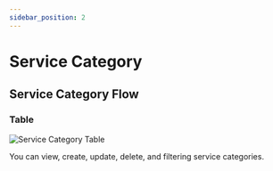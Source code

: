 ```yaml
---
sidebar_position: 2
---
```


# Service Category

## Service Category Flow

### Table

![Service Category Table](/img/service-category.png)

You can view, create, update, delete, and filtering service categories.
